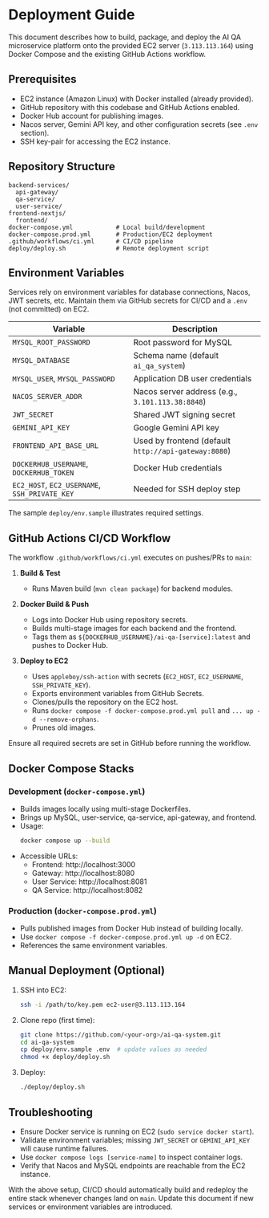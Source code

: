 # Deployment Guide

This document describes how to build, package, and deploy the AI QA microservice platform onto the provided EC2 server (`3.113.113.164`) using Docker Compose and the existing GitHub Actions workflow.

## Prerequisites

- EC2 instance (Amazon Linux) with Docker installed (already provided).
- GitHub repository with this codebase and GitHub Actions enabled.
- Docker Hub account for publishing images.
- Nacos server, Gemini API key, and other configuration secrets (see `.env` section).
- SSH key-pair for accessing the EC2 instance.

## Repository Structure

```
backend-services/
  api-gateway/
  qa-service/
  user-service/
frontend-nextjs/
  frontend/
docker-compose.yml            # Local build/development
docker-compose.prod.yml       # Production/EC2 deployment
.github/workflows/ci.yml      # CI/CD pipeline
deploy/deploy.sh              # Remote deployment script
```

## Environment Variables

Services rely on environment variables for database connections, Nacos, JWT secrets, etc. Maintain them via GitHub secrets for CI/CD and a `.env` (not committed) on EC2.

| Variable | Description |
| --- | --- |
| `MYSQL_ROOT_PASSWORD` | Root password for MySQL |
| `MYSQL_DATABASE` | Schema name (default `ai_qa_system`) |
| `MYSQL_USER`, `MYSQL_PASSWORD` | Application DB user credentials |
| `NACOS_SERVER_ADDR` | Nacos server address (e.g., `3.101.113.38:8848`) |
| `JWT_SECRET` | Shared JWT signing secret |
| `GEMINI_API_KEY` | Google Gemini API key |
| `FRONTEND_API_BASE_URL` | Used by frontend (default `http://api-gateway:8080`) |
| `DOCKERHUB_USERNAME`, `DOCKERHUB_TOKEN` | Docker Hub credentials |
| `EC2_HOST`, `EC2_USERNAME`, `SSH_PRIVATE_KEY` | Needed for SSH deploy step |

The sample `deploy/env.sample` illustrates required settings.

## GitHub Actions CI/CD Workflow

The workflow `.github/workflows/ci.yml` executes on pushes/PRs to `main`:

1. **Build & Test**
   - Runs Maven build (`mvn clean package`) for backend modules.

2. **Docker Build & Push**
   - Logs into Docker Hub using repository secrets.
   - Builds multi-stage images for each backend and the frontend.
   - Tags them as `${DOCKERHUB_USERNAME}/ai-qa-[service]:latest` and pushes to Docker Hub.

3. **Deploy to EC2**
   - Uses `appleboy/ssh-action` with secrets (`EC2_HOST`, `EC2_USERNAME`, `SSH_PRIVATE_KEY`).
   - Exports environment variables from GitHub Secrets.
   - Clones/pulls the repository on the EC2 host.
   - Runs `docker compose -f docker-compose.prod.yml pull` and `... up -d --remove-orphans`.
   - Prunes old images.

Ensure all required secrets are set in GitHub before running the workflow.

## Docker Compose Stacks

### Development (`docker-compose.yml`)
- Builds images locally using multi-stage Dockerfiles.
- Brings up MySQL, user-service, qa-service, api-gateway, and frontend.
- Usage:
  ```bash
  docker compose up --build
  ```
- Accessible URLs:
  - Frontend: http://localhost:3000
  - Gateway: http://localhost:8080
  - User Service: http://localhost:8081
  - QA Service: http://localhost:8082

### Production (`docker-compose.prod.yml`)
- Pulls published images from Docker Hub instead of building locally.
- Use `docker compose -f docker-compose.prod.yml up -d` on EC2.
- References the same environment variables.

## Manual Deployment (Optional)

1. SSH into EC2:
   ```bash
   ssh -i /path/to/key.pem ec2-user@3.113.113.164
   ```
2. Clone repo (first time):
   ```bash
   git clone https://github.com/<your-org>/ai-qa-system.git
   cd ai-qa-system
   cp deploy/env.sample .env  # update values as needed
   chmod +x deploy/deploy.sh
   ```
3. Deploy:
   ```bash
   ./deploy/deploy.sh
   ```

## Troubleshooting

- Ensure Docker service is running on EC2 (`sudo service docker start`).
- Validate environment variables; missing `JWT_SECRET` or `GEMINI_API_KEY` will cause runtime failures.
- Use `docker compose logs [service-name]` to inspect container logs.
- Verify that Nacos and MySQL endpoints are reachable from the EC2 instance.

With the above setup, CI/CD should automatically build and redeploy the entire stack whenever changes land on `main`. Update this document if new services or environment variables are introduced.
